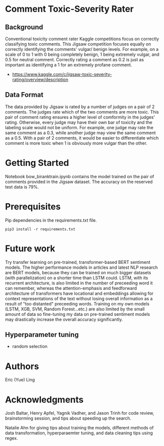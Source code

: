 # Comment Toxic-Severity Rater

## Background
Conventional toxicity comment rater Kaggle competitions focus on correctly classifying toxic comments. This Jigsaw competition focuses equally on correctly identifying the comments' vulgar/ benign levels. For example, on a scale of 0 to 1 with 0 being completely benign, 1 being extremely vulgar, and 0.5 for neutral comment. Correctly rating a comment as 0.2 is just as important as identifying a 1 for an extremely profane comment. 

* https://www.kaggle.com/c/jigsaw-toxic-severity-rating/overview/description

## Data Format
The data provided by Jigsaw is rated by a number of judges on a pair of 2 comments. The judges rate which of the two comments are more toxic. This pair of comment rating ensures a higher level of comformity in the judges' rating. Otherwise, every judge may have their own bar of toxicity and the labeling scale would not be uniform. For example, one judge may rate the same comment as a 0.3, while another judge may view the same comment as a 0.5. With a pair of 2 comments, it would be easier to differentiate which comment is more toxic when 1 is obviously more vulgar than the other. 

# Getting Started
Notebook bow_biranktrain.ipynb contains the model trained on the pair of comments provided in the Jigsaw dataset. The accuracy on the reserved test data is 79%. 

# Prerequisites
Pip dependencies in the requirements.txt file.

    pip3 install -r requirements.txt 
    
# Future work 
Try transfer learning on pre-trained, transformer-based BERT sentiment models. The higher performance models in articles and latest NLP research are BERT models, because they can be trained on much bigger datasets (with parallelization) on a shorter time than LSTM could. LSTM, with its recurrent architecture, is also limited in the number of preceeding word it can remember, whereas the attention-emphasis and feedforward architecture of transformers have locational and embeddings allowing for context representations of the text without losing overall information as a result of "too distanted" preceeding words. Training on my own models (LSTM, XGB, SVM, Random Forest...etc.) are also limited by the small amount of data so fine-tuning my data on pre-trained sentiment models may drastically increase the overall accuracy significantly. 

## Hyperparameter tuning
   * random selection 

# Authors
Eric (Yue) Ling

# Acknowledgments
Josh Baltar, Henry Apfel, Yagnik Vadher, and Jason Trinh for code review, brainstorming session, and tips about speeding up the search. 

Natalie Ahn for giving tips about training the models, different methods of data transformation, hyperparaemter tuning, and data cleaning tips using regex. 

